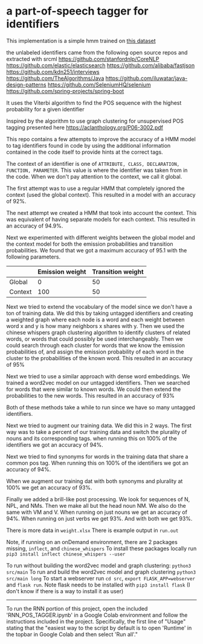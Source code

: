 # a part-of-speech tagger for identifiers

This implementation is a simple hmm trained on [this dataset](https://github.com/SCANL/datasets/blob/master/ensemble_tagger_training_data/training_data.csv)

the unlabeled identifiers came from the following open source repos and extracted with srcml
https://github.com/stanfordnlp/CoreNLP
https://github.com/elastic/elasticsearch
https://github.com/alibaba/fastjson
https://github.com/kdn251/interviews
https://github.com/TheAlgorithms/Java
https://github.com/iluwatar/java-design-patterns
https://github.com/SeleniumHQ/selenium
https://github.com/spring-projects/spring-boot

It uses the Viterbi algorithm to find the POS sequence with the highest probability for a given identifier

Inspired by the algorithm to use graph clustering for unsupervised POS tagging presented here https://aclanthology.org/P06-3002.pdf

This repo contains a few attempts to improve the accuracy of a HMM model to tag identifiers found in code by using the additional information contained in the code itself to provide hints at the correct tags.

The context of an identifier is one of `ATTRIBUTE, CLASS, DECLARATION, FUNCTION, PARAMETER`. This value is where the identifier was taken from in the code. When we don't pay attention to the context, we call it global.

The first attempt was to use a regular HMM that completely ignored the context (used the global context). This resulted in a model with an accuracy of 92%.

The next attempt we created a HMM that took into account the context. This was equivalent of having separate models for each context. This resulted in an accuracy of 94.9%.

Next we experimented with different weights between the global model and the context model for both the emission probabilities and transition probabilities. We found that we got a maximum accuracy of 95.1 with the following parameters.

|         | Emission weight | Transition weight |
|---------|-----------------|-------------------|
| Global  | 0               | 50                |
| Context | 100             | 50                |

Next we tried to extend the vocabulary of the model since we don't have a ton of training data. We did this by taking untagged identifiers and creating a weighted graph where each node is a word and each weight between word x and y is how many neighbors x shares with y. Then we used the chinese whispers graph clustering algorithm to identify clusters of related words, or words that could possibly be used interchangeably. Then we could search through each cluster for words that we know the emission probabilities of, and assign the emission probability of each word in the cluster to the probabilities of the known word. This resulted in an accuracy of 95%

Next we tried to use a similar approach with dense word embeddings. We trained a word2vec model on our untagged identifiers. Then we searched for words that were similar to known words. We could then extend the probabilities to the new words. This resulted in an accuracy of 93%

Both of these methods take a while to run since we have so many untagged identifiers.

Next we tried to augment our training data. We did this in 2 ways. The first way was to take a percent of our training data and switch the plurality of nouns and its corresponding tags. when running this on 100% of the identifiers we got an accuracy of 94%.

Next we tried to find synonyms for words in the training data that share a common pos tag. When running this on 100% of the identifiers we got an accuracy of 94%.

When we augment our training dat with both synonyms and plurality at 100% we get an accuracy of 93%.

Finally we added a brill-like post processing. We look for sequences of N, NPL, and NMs. Then we make all but the head noun NM. We also do the same with VM and V. When running on just nouns we get an accuracy of 94%. When running on just verbs we get 93%. And with both we get 93%.

There is more data in `weight.xlsx`
There is example output in `run.out`

Note, if running on an onDemand environment, there are 2 packages missing, `inflect`, and `chinese_whispers`
To install these packages locally run `pip3 install inflect chinese_whispers --user`

To run without building the word2vec model and graph clustering: `python3 src/main`
To run and build the word2vec model and graph clustering `python3 src/main long`
To start a webserver run `cd src`, `export FLASK_APP=webserver` and `flask run`. Note flask needs to be installed with `pip3 install flask` (I don't know if there is a way to install it as user)

---

To run the RNN portion of this project, open the included 'RNN_POS_TAGGER.ipynb' in a Google Colab environment and follow the instructions included in the project. Specifically, the first line of "Usage" stating that the "easiest way to the script by default is to open 'Runtime' in the topbar in Google Colab and then select 'Run all'."

